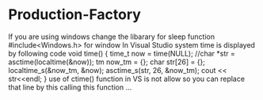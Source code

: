 # Production-Factory
If you are using windows change the libarary for sleep function
#include<Windows.h> for window
In Visual Studio system time is displayed by following code
void time() {
    time_t now = time(NULL);
    //char *str = asctime(localtime(&now));
    tm now_tm = {};
    char str[26] = {};
    localtime_s(&now_tm, &now);
    asctime_s(str, 26, &now_tm);
    cout << str<<endl;
}
use of ctime() function in VS is not allow so you can replace that line by this calling this function ...
